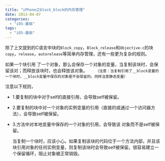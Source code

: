 ```yaml
---
title: "iPhone之block_block的内存管理"
date: 2013-04-07
categories:
  - "iOS-基础"
tags:
  - "iOS-基础"
---
```

<!--more-->


   除了上文提到的C语言中块的`Block_copy`，`Block_release`和`Objective-c`的块`copy`，`release`，`autorelease`等简单内存管理，还有一些更为复杂的规则。
     
   如果一个块引用 了一个对象，那么会保存一个对象的变量，当复制该块时，会保留该对；而释放该块时，也会释放该对象。
`   （注意：当复制引用了__block变量的一个块时，__block变量中保存的对象是不会保留的。同样注意静态变量）`
 
 
 注意以下规则，

* 1.要复制的块中对于self的直接引用，会导致self被保留。
* 2.要复制的块中对一个对象的实例变量的引用（直接的或通过一个访问器方法），会导致self被保留。
* 3.方法中对本地变量中保存的一个对象的引用，会导致该 对象而不是self被保留。
    
    当复制一个块时，应该小心。如果复制该块的代码位于一个方法内部，并且该块引用对象的任何实例变量，则复制该块时会导致self被保留。很容易建立一个保留循环，阻止对象被正常销毁。

